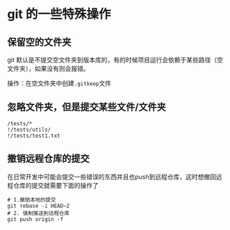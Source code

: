 # git 的一些特殊操作

## 保留空的文件夹

git 默认是不提交空文件夹到版本库的，有的时候项目运行会依赖于某些路径（空文件夹），如果没有则会报错。

操作：在空文件夹中创建`.gitkeep`文件

## 忽略文件夹，但是提交某些文件/文件夹

```text
/tests/*
!/tests/utils/
!/tests/test1.txt
```

## 撤销远程仓库的提交

在日常开发中可能会提交一些错误的东西并且也push到远程仓库，这时想撤回远程仓库的提交就需要下面的操作了

```shell
# 1.撤销本地的提交
git rebase -i HEAD~2
# 2. 强制推送到远程仓库
git push origin -f
```
